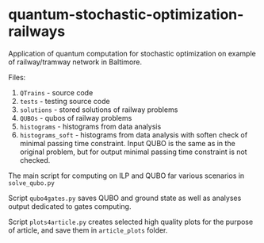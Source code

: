 # quantum-stochastic-optimization-railways
Application of quantum computation for stochastic optimization on example of railway/tramway network in Baltimore.

Files:

1. ```QTrains``` - source code
2. ```tests``` - testing source code
3. ```solutions``` - stored solutions of railway problems
4. ```QUBOs``` - qubos of railway problems
5. ```histograms``` - histograms from data analysis
6. ```histograms_soft``` - histograms from data analysis with soften check of minimal passing time constraint. Input QUBO is the same
as in the original problem, but for output minimal passing time constraint is not checked.

The main script for computing on ILP and QUBO far various scenarios in ```solve_qubo.py```

Script ```qubo4gates.py``` saves QUBO and ground state as well as analyses output dedicated to gates computing.

Script ```plots4article.py``` creates selected high quality plots for the purpose of article, and save them in ```article_plots``` folder.
